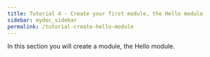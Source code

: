 ```yaml
---
title: Tutorial 4 - Create your first module, the Hello module
sidebar: mydoc_sidebar
permalink: /tutorial-create-hello-module
---
```


In this section you will create a module, the Hello module.
